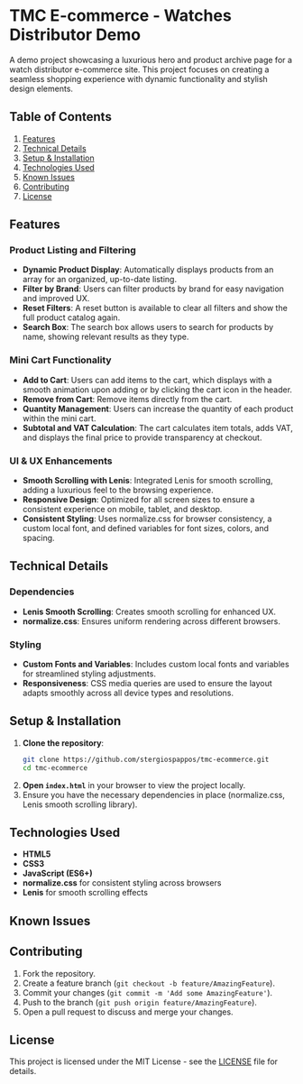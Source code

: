 # TMC E-commerce - Watches Distributor Demo

A demo project showcasing a luxurious hero and product archive page for a watch distributor e-commerce site. This project focuses on creating a seamless shopping experience with dynamic functionality and stylish design elements.

## Table of Contents

1. [Features](#features)
2. [Technical Details](#technical-details)
3. [Setup & Installation](#setup--installation)
4. [Technologies Used](#technologies-used)
5. [Known Issues](#known-issues)
6. [Contributing](#contributing)
7. [License](#license)

## Features

### Product Listing and Filtering

- **Dynamic Product Display**: Automatically displays products from an array for an organized, up-to-date listing.
- **Filter by Brand**: Users can filter products by brand for easy navigation and improved UX.
- **Reset Filters**: A reset button is available to clear all filters and show the full product catalog again.
- **Search Box**: The search box allows users to search for products by name, showing relevant results as they type.

### Mini Cart Functionality

- **Add to Cart**: Users can add items to the cart, which displays with a smooth animation upon adding or by clicking the cart icon in the header.
- **Remove from Cart**: Remove items directly from the cart.
- **Quantity Management**: Users can increase the quantity of each product within the mini cart.
- **Subtotal and VAT Calculation**: The cart calculates item totals, adds VAT, and displays the final price to provide transparency at checkout.

### UI & UX Enhancements

- **Smooth Scrolling with Lenis**: Integrated Lenis for smooth scrolling, adding a luxurious feel to the browsing experience.
- **Responsive Design**: Optimized for all screen sizes to ensure a consistent experience on mobile, tablet, and desktop.
- **Consistent Styling**: Uses normalize.css for browser consistency, a custom local font, and defined variables for font sizes, colors, and spacing.

## Technical Details

### Dependencies

- **Lenis Smooth Scrolling**: Creates smooth scrolling for enhanced UX.
- **normalize.css**: Ensures uniform rendering across different browsers.

### Styling

- **Custom Fonts and Variables**: Includes custom local fonts and variables for streamlined styling adjustments.
- **Responsiveness**: CSS media queries are used to ensure the layout adapts smoothly across all device types and resolutions.

## Setup & Installation

1. **Clone the repository**:
   ```bash
   git clone https://github.com/stergiospappos/tmc-ecommerce.git
   cd tmc-ecommerce
   ```
2. **Open `index.html`** in your browser to view the project locally.
3. Ensure you have the necessary dependencies in place (normalize.css, Lenis smooth scrolling library).

## Technologies Used

- **HTML5**
- **CSS3**
- **JavaScript (ES6+)**
- **normalize.css** for consistent styling across browsers
- **Lenis** for smooth scrolling effects

## Known Issues

## Contributing

1. Fork the repository.
2. Create a feature branch (`git checkout -b feature/AmazingFeature`).
3. Commit your changes (`git commit -m 'Add some AmazingFeature'`).
4. Push to the branch (`git push origin feature/AmazingFeature`).
5. Open a pull request to discuss and merge your changes.

## License

This project is licensed under the MIT License - see the [LICENSE](LICENSE) file for details.
